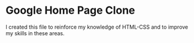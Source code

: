 # Google Home Page Clone 
I created this file to reinforce my knowledge of HTML-CSS and to improve my skills in these areas. 